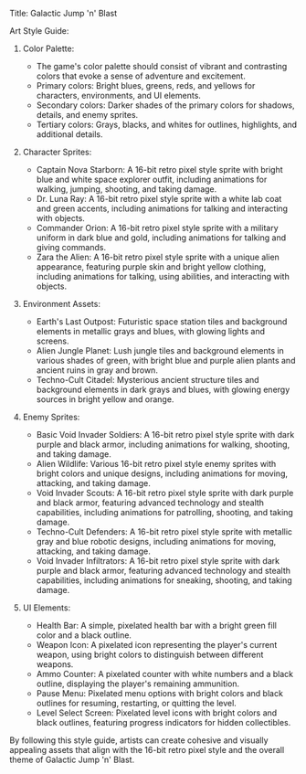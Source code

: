 Title: Galactic Jump 'n' Blast

Art Style Guide:

1. Color Palette:
   - The game's color palette should consist of vibrant and contrasting colors that evoke a sense of adventure and excitement.
   - Primary colors: Bright blues, greens, reds, and yellows for characters, environments, and UI elements.
   - Secondary colors: Darker shades of the primary colors for shadows, details, and enemy sprites.
   - Tertiary colors: Grays, blacks, and whites for outlines, highlights, and additional details.

2. Character Sprites:
   - Captain Nova Starborn: A 16-bit retro pixel style sprite with bright blue and white space explorer outfit, including animations for walking, jumping, shooting, and taking damage.
   - Dr. Luna Ray: A 16-bit retro pixel style sprite with a white lab coat and green accents, including animations for talking and interacting with objects.
   - Commander Orion: A 16-bit retro pixel style sprite with a military uniform in dark blue and gold, including animations for talking and giving commands.
   - Zara the Alien: A 16-bit retro pixel style sprite with a unique alien appearance, featuring purple skin and bright yellow clothing, including animations for talking, using abilities, and interacting with objects.

3. Environment Assets:
   - Earth's Last Outpost: Futuristic space station tiles and background elements in metallic grays and blues, with glowing lights and screens.
   - Alien Jungle Planet: Lush jungle tiles and background elements in various shades of green, with bright blue and purple alien plants and ancient ruins in gray and brown.
   - Techno-Cult Citadel: Mysterious ancient structure tiles and background elements in dark grays and blues, with glowing energy sources in bright yellow and orange.

4. Enemy Sprites:
   - Basic Void Invader Soldiers: A 16-bit retro pixel style sprite with dark purple and black armor, including animations for walking, shooting, and taking damage.
   - Alien Wildlife: Various 16-bit retro pixel style enemy sprites with bright colors and unique designs, including animations for moving, attacking, and taking damage.
   - Void Invader Scouts: A 16-bit retro pixel style sprite with dark purple and black armor, featuring advanced technology and stealth capabilities, including animations for patrolling, shooting, and taking damage.
   - Techno-Cult Defenders: A 16-bit retro pixel style sprite with metallic gray and blue robotic designs, including animations for moving, attacking, and taking damage.
   - Void Invader Infiltrators: A 16-bit retro pixel style sprite with dark purple and black armor, featuring advanced technology and stealth capabilities, including animations for sneaking, shooting, and taking damage.

5. UI Elements:
   - Health Bar: A simple, pixelated health bar with a bright green fill color and a black outline.
   - Weapon Icon: A pixelated icon representing the player's current weapon, using bright colors to distinguish between different weapons.
   - Ammo Counter: A pixelated counter with white numbers and a black outline, displaying the player's remaining ammunition.
   - Pause Menu: Pixelated menu options with bright colors and black outlines for resuming, restarting, or quitting the level.
   - Level Select Screen: Pixelated level icons with bright colors and black outlines, featuring progress indicators for hidden collectibles.

By following this style guide, artists can create cohesive and visually appealing assets that align with the 16-bit retro pixel style and the overall theme of Galactic Jump 'n' Blast.